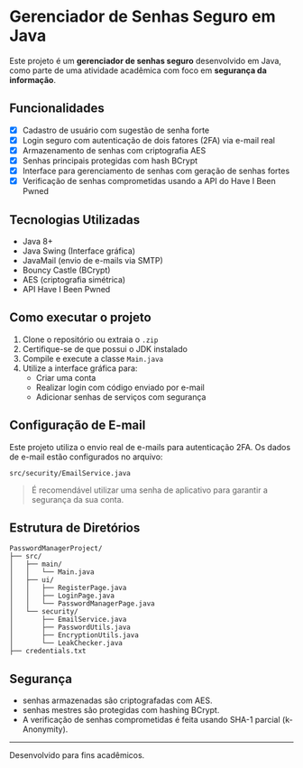 
#  Gerenciador de Senhas Seguro em Java

Este projeto é um **gerenciador de senhas seguro** desenvolvido em Java, como parte de uma atividade acadêmica com foco em **segurança da informação**.

##  Funcionalidades

- [x] Cadastro de usuário com sugestão de senha forte
- [x] Login seguro com autenticação de dois fatores (2FA) via e-mail real
- [x] Armazenamento de senhas com criptografia AES
- [x] Senhas principais protegidas com hash BCrypt
- [x] Interface para gerenciamento de senhas com geração de senhas fortes
- [x] Verificação de senhas comprometidas usando a API do Have I Been Pwned

##  Tecnologias Utilizadas

- Java 8+
- Java Swing (Interface gráfica)
- JavaMail (envio de e-mails via SMTP)
- Bouncy Castle (BCrypt)
- AES (criptografia simétrica)
- API Have I Been Pwned

##  Como executar o projeto

1. Clone o repositório ou extraia o `.zip`
2. Certifique-se de que possui o JDK instalado
3. Compile e execute a classe `Main.java`
4. Utilize a interface gráfica para:
   - Criar uma conta
   - Realizar login com código enviado por e-mail
   - Adicionar senhas de serviços com segurança

##  Configuração de E-mail

Este projeto utiliza o envio real de e-mails para autenticação 2FA. Os dados de e-mail estão configurados no arquivo:
```
src/security/EmailService.java
```
> É recomendável utilizar uma senha de aplicativo para garantir a segurança da sua conta.

##  Estrutura de Diretórios

```
PasswordManagerProject/
├── src/
│   ├── main/
│   │   └── Main.java
│   ├── ui/
│   │   ├── RegisterPage.java
│   │   ├── LoginPage.java
│   │   └── PasswordManagerPage.java
│   └── security/
│       ├── EmailService.java
│       ├── PasswordUtils.java
│       ├── EncryptionUtils.java
│       └── LeakChecker.java
├── credentials.txt
```

##  Segurança

- senhas armazenadas são criptografadas com AES.
- senhas mestres são protegidas com hashing BCrypt.
- A verificação de senhas comprometidas é feita usando SHA-1 parcial (k-Anonymity).

---

Desenvolvido para fins acadêmicos.
